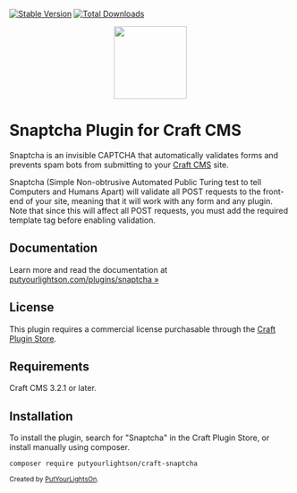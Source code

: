 [![Stable Version](https://img.shields.io/packagist/v/putyourlightson/craft-snaptcha?label=stable)]((https://packagist.org/packages/putyourlightson/craft-snaptcha))
[![Total Downloads](https://img.shields.io/packagist/dt/putyourlightson/craft-snaptcha)](https://packagist.org/packages/putyourlightson/craft-snaptcha)

<p align="center"><img width="130" src="https://putyourlightson.com/assets/logos/snaptcha-3.svg"></p>

# Snaptcha Plugin for Craft CMS

Snaptcha is an invisible CAPTCHA that automatically validates forms and prevents spam bots from submitting to your [Craft CMS](https://craftcms.com/) site.

Snaptcha (Simple Non-obtrusive Automated Public Turing test to tell Computers and Humans Apart) will validate all POST requests to the front-end of your site, meaning that it will work with any form and any plugin. Note that since this will affect all POST requests, you must add the required template tag before enabling validation.

## Documentation

Learn more and read the documentation at [putyourlightson.com/plugins/snaptcha »](https://putyourlightson.com/plugins/snaptcha)

## License

This plugin requires a commercial license purchasable through the [Craft Plugin Store](https://plugins.craftcms.com/snaptcha).

## Requirements

Craft CMS 3.2.1 or later.

## Installation

To install the plugin, search for "Snaptcha" in the Craft Plugin Store, or install manually using composer.

    composer require putyourlightson/craft-snaptcha

<small>Created by [PutYourLightsOn](https://putyourlightson.com/).</small>
